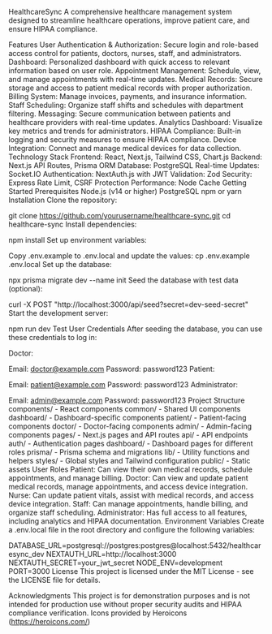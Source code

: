 HealthcareSync
A comprehensive healthcare management system designed to streamline healthcare operations, improve patient care, and ensure HIPAA compliance.

Features
User Authentication & Authorization: Secure login and role-based access control for patients, doctors, nurses, staff, and administrators.
Dashboard: Personalized dashboard with quick access to relevant information based on user role.
Appointment Management: Schedule, view, and manage appointments with real-time updates.
Medical Records: Secure storage and access to patient medical records with proper authorization.
Billing System: Manage invoices, payments, and insurance information.
Staff Scheduling: Organize staff shifts and schedules with department filtering.
Messaging: Secure communication between patients and healthcare providers with real-time updates.
Analytics Dashboard: Visualize key metrics and trends for administrators.
HIPAA Compliance: Built-in logging and security measures to ensure HIPAA compliance.
Device Integration: Connect and manage medical devices for data collection.
Technology Stack
Frontend: React, Next.js, Tailwind CSS, Chart.js
Backend: Next.js API Routes, Prisma ORM
Database: PostgreSQL
Real-time Updates: Socket.IO
Authentication: NextAuth.js with JWT
Validation: Zod
Security: Express Rate Limit, CSRF Protection
Performance: Node Cache
Getting Started
Prerequisites
Node.js (v14 or higher)
PostgreSQL
npm or yarn
Installation
Clone the repository:

git clone https://github.com/yourusername/healthcare-sync.git
cd healthcare-sync
Install dependencies:

npm install
Set up environment variables:

Copy .env.example to .env.local and update the values:
cp .env.example .env.local
Set up the database:

npx prisma migrate dev --name init
Seed the database with test data (optional):

curl -X POST "http://localhost:3000/api/seed?secret=dev-seed-secret"
Start the development server:

npm run dev
Test User Credentials
After seeding the database, you can use these credentials to log in:

Doctor:

Email: doctor@example.com
Password: password123
Patient:

Email: patient@example.com
Password: password123
Administrator:

Email: admin@example.com
Password: password123
Project Structure
components/ - React components
common/ - Shared UI components
dashboard/ - Dashboard-specific components
patient/ - Patient-facing components
doctor/ - Doctor-facing components
admin/ - Admin-facing components
pages/ - Next.js pages and API routes
api/ - API endpoints
auth/ - Authentication pages
dashboard/ - Dashboard pages for different roles
prisma/ - Prisma schema and migrations
lib/ - Utility functions and helpers
styles/ - Global styles and Tailwind configuration
public/ - Static assets
User Roles
Patient: Can view their own medical records, schedule appointments, and manage billing.
Doctor: Can view and update patient medical records, manage appointments, and access device integration.
Nurse: Can update patient vitals, assist with medical records, and access device integration.
Staff: Can manage appointments, handle billing, and organize staff scheduling.
Administrator: Has full access to all features, including analytics and HIPAA documentation.
Environment Variables
Create a .env.local file in the root directory and configure the following variables:

DATABASE_URL=postgresql://postgres:postgres@localhost:5432/healthcaresync_dev
NEXTAUTH_URL=http://localhost:3000
NEXTAUTH_SECRET=your_jwt_secret
NODE_ENV=development
PORT=3000
License
This project is licensed under the MIT License - see the LICENSE file for details.

Acknowledgments
This project is for demonstration purposes and is not intended for production use without proper security audits and HIPAA compliance verification. Icons provided by Heroicons (https://heroicons.com/)
